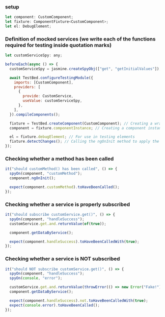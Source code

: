 ### setup

```javascript
let component: CustomComponent;
let fixture: ComponentFixture<CustomComponent>;
let el: DebugElement;
```

### Definition of mocked services (we write each of the functions required for testing inside quotation marks)

```javascript
let customServiceSpy: any;

beforeEach(async () => {
  customServiceSpy = jasmine.createSpyObj(["get", "getInitialValues"]);

  await TestBed.configureTestingModule({
    imports: [CustomComponent],
    providers: [
      {
        provide: CustomService,
        useValue: customServiceSpy,
      },
    ],
  }).compileComponents();

  fixture = TestBed.createComponent(CustomComponent); // Creating a wrapper for a component
  component = fixture.componentInstance; // Creating a component instance to test the TS file

  el = fixture.debugElement; // For use in testing elements
  fixture.detectChanges(); // Calling the ngOnInit method to apply the changes
});
```

### Checking whether a method has been called

```javascript
it("should customMethod() has been called", () => {
  spyOn(component, "customMethod");
  component.ngOnInit();

  expect(component.customMethod).toHaveBeenCalled();
});
```

### Checking whether a service is properly subscribed

```javascript
it("should subscribe customService.get()", () => {
  spyOn(component, "handleSuccess");
  customService.get.and.returnValue(of(true));

  component.getDataByService();

  expect(component.handleSuccess).toHaveBeenCalledWith(true);
});
```

### Checking whether a service is NOT subscribed

```javascript
it("should NOT subscribe customService.get()", () => {
  spyOn(component, "handleSuccess");
  spyOn(console, "error");

  customService.get.and.returnValue(throwError(() => new Error("Fake!")));
  component.getDataByService();

  expect(component.handleSuccess).not.toHaveBeenCalledWith(true);
  expect(console.error).toHaveBeenCalled();
});
```

